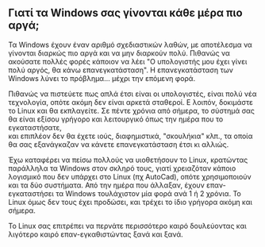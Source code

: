 



<h2>Γιατί τα Windows σας γίνονται κάθε μέρα πιο αργά;</h2>

Τα Windows έχουν έναν αριθμό σχεδιαστικών λαθών, με αποτέλεσμα να
γίνονται διαρκώς πιο αργά και να μην διαρκούν πολύ. Πιθανώς να ακούσατε
πολλές φορές κάποιον να λέει "Ο υπολογιστής μου έχει γίνει πολύ αργός,
θα κάνω επανεγκατάσταση". Η επανεγκατάσταση των Windows λύνει το πρόβλημα...
μέχρι την επόμενη φορά.

Πιθανώς να πιστεύετε πως απλά έτσι είναι οι υπολογιστές, είναι πολύ νέα
τεχνολογία, οπότε ακόμη δεν είναι αρκετά σταθεροί. Ε λοιπόν, δοκιμάστε το
Linux και θα εκπλαγείτε. Σε πέντε χρόνια από σήμερα, το σύστημά σας θα είναι
εξίσου γρήγορο και λειτουργικό όπως την ημέρα που το εγκαταστήσατε,  
και επιπλέον δεν θα έχετε ιούς, διαφημιστικά, "σκουλήκια" κλπ., τα οποία
θα σας εξανάγκαζαν να κάνετε επανεγκατάσταση έτσι κι αλλιώς.

Έχω καταφέρει να πείσω πολλούς να υιοθετήσουν το Linux, κρατώντας 
παράλληλα τα Windows στον σκληρό τους, γιατί χρειαζόταν κάποιο λογισμικό
που δεν υπάρχει στο Linux (πχ AutoCad), οπότε χρησιμοποιούν και τα δύο
συστήματα. Από την ημέρα που άλλαξαν, έχουν επαν-εγκαταστήσει τα Windows
τουλάχιστον μία φορά ανά 1 ή 2 χρόνια. Το Linux όμως δεν τους έχει προδώσει,
και τρέχει το ίδιο γρήγορα ακόμη και σήμερα.

Το Linux σας επιτρέπει να περνάτε περισσότερο καιρό δουλεύοντας και
λιγότερο καιρό επαν-εγκαθιστώντας ξανά και ξανά.




